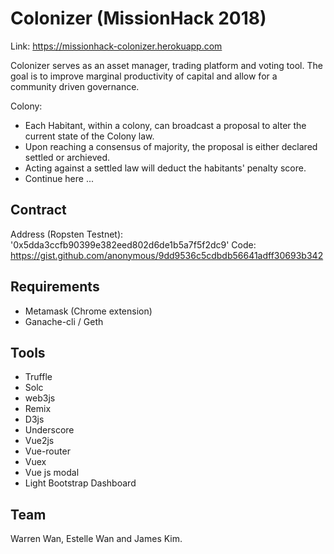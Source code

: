 # Colonizer (MissionHack 2018)

Link: https://missionhack-colonizer.herokuapp.com

Colonizer serves as an asset manager, trading platform and voting tool.
The goal is to improve marginal productivity of capital and allow for a community driven governance.

Colony:

- Each Habitant, within a colony, can broadcast a proposal to alter the current state of the Colony law.
- Upon reaching a consensus of majority, the proposal is either declared settled or archieved.
- Acting against a settled law will deduct the habitants' penalty score.
- Continue here ...

## Contract

Address (Ropsten Testnet): '0x5dda3ccfb90399e382eed802d6de1b5a7f5f2dc9'
Code: https://gist.github.com/anonymous/9dd9536c5cdbdb56641adff30693b342

## Requirements

- Metamask (Chrome extension)
- Ganache-cli / Geth

## Tools

- Truffle
- Solc
- web3js
- Remix
- D3js
- Underscore
- Vue2js
- Vue-router
- Vuex
- Vue js modal
- Light Bootstrap Dashboard

## Team

Warren Wan, Estelle Wan and James Kim.
